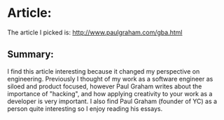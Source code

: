 # Article:
The article I picked is: http://www.paulgraham.com/gba.html

## Summary:
I find this article interesting because it changed my perspective on engineering. Previously I thought of my work as a software engineer as siloed and product focused, however Paul Graham writes about the importance of "hacking", and how applying creativity to your work as a developer is very important. I also find Paul Graham (founder of YC) as a person quite interesting so I enjoy reading his essays.

 
